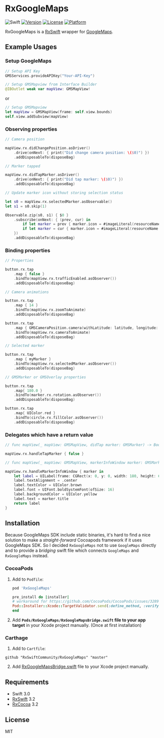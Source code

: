 # RxGoogleMaps
![Swift](https://img.shields.io/badge/Swift-3.0-orange.svg)
[![Version](https://img.shields.io/cocoapods/v/RxGoogleMaps.svg?style=flat)](http://cocoapods.org/pods/RxGoogleMaps)
[![License](https://img.shields.io/cocoapods/l/RxGoogleMaps.svg?style=flat)](http://cocoapods.org/pods/RxGoogleMaps)
[![Platform](https://img.shields.io/cocoapods/p/RxGoogleMaps.svg?style=flat)](http://cocoapods.org/pods/RxGoogleMaps)


RxGoogleMaps is a [RxSwift](https://github.com/ReactiveX/RxSwift) wrapper for [GoogleMaps](https://developers.google.com/maps/documentation/ios-sdk/).

## Example Usages

### Setup GoogleMaps
```swift
// Setup API Key
GMSServices.provideAPIKey("Your-API-Key")
```


```swift
// Setup GMSMapview from Interface Builder
@IBOutlet weak var mapView: GMSMapView!
```
or
```swift
// Setup GMSMapview
let mapView = GMSMapView(frame: self.view.bounds)
self.view.addSubview(mapView)
```

### Observing properties
```swift
// Camera position

mapView.rx.didChangePosition.asDriver()
    .drive(onNext: { print("Did change camera position: \($0)") })
    .addDisposableTo(disposeBag)

// Marker tapped

mapView.rx.didTapMarker.asDriver()
    .drive(onNext: { print("Did tap marker: \($0)") })
    .addDisposableTo(disposeBag)

// Update marker icon without storing selection status

let s0 = mapView.rx.selectedMarker.asObservable()
let s1 = s0.skip(1)

Observable.zip(s0, s1) { $0 }
    .subscribe(onNext: { (prev, cur) in
        if let marker = prev { marker.icon = #imageLiteral(resourceName: "marker_normal") }
        if let marker = cur { marker.icon = #imageLiteral(resourceName: "marker_selected") }
    })
    .addDisposableTo(disposeBag)

```

### Binding properties
```Swift
// Properties

button.rx.tap
    .map { false }
    .bindTo(mapView.rx.trafficEnabled.asObserver())
    .addDisposableTo(disposeBag)

// Camera animations

button.rx.tap
    .map { 14 }
    .bindTo(mapView.rx.zoomToAnimate)
    .addDisposableTo(disposeBag)

button.rx.tap
    .map { GMSCameraPosition.camera(withLatitude: latitude, longitude: longitude, zoom: 8, bearing: 10, viewingAngle: 30) }
    .bindTo(mapView.rx.cameraToAnimate)
    .addDisposableTo(disposeBag)

// Selected marker

button.rx.tap
    .map { myMarker }
    .bindTo(mapView.rx.selectedMarker.asObserver())
    .addDisposableTo(disposeBag)

// GMSMarker or GMSOverlay properties

button.rx.tap
    .map{ 180.0 }
    .bindTo(marker.rx.rotation.asObserver())
    .addDisposableTo(disposeBag)

button.rx.tap
    .map{ UIColor.red }
    .bindTo(circle.rx.fillColor.asObserver())
    .addDisposableTo(disposeBag)

```

### Delegates which have a return value
```Swift
// func mapView(_ mapView: GMSMapView, didTap marker: GMSMarker) -> Bool

mapView.rx.handleTapMarker { false }

// func mapView(_ mapView: GMSMapView, markerInfoWindow marker: GMSMarker) -> UIView?

mapView.rx.handleMarkerInfoWindow { marker in
    let label = UILabel(frame: CGRect(x: 0, y: 0, width: 180, height: 60))
    label.textAlignment = .center
    label.textColor = UIColor.brown
    label.font = UIFont.boldSystemFont(ofSize: 16)
    label.backgroundColor = UIColor.yellow
    label.text = marker.title
    return label
}

```

## Installation

Because GoogleMaps SDK include static binaries, it's hard to find a nice solution to make a *straight-forward* Cocoapods framework if it uses GoogleMaps SDK. So I decided ``RxGoogleMaps`` not to use ``GoogleMaps`` directly and to provide a *bridging* swift file which connects ``GoogleMaps`` and ``RxGoogleMaps`` instead.

### CocoaPods

1. Add to `Podfile`:

    ```ruby
    pod 'RxGoogleMaps'
    
    pre_install do |installer|
    # workaround for https://github.com/CocoaPods/CocoaPods/issues/3289
    Pod::Installer::Xcode::TargetValidator.send(:define_method, :verify_no_static_framework_transitive_dependencies) {}
    end
    ```

2. Add **``Pods/RxGoogleMaps/RxGoogleMapsBridge.swift`` file to your app target** in your Xcode project manually. (Once at first installation)

### Carthage

1. Add to `Cartfile`:

```
github "RxSwiftCommunity/RxGoogleMaps" "master"
```

2. Add [RxGoogleMapsBridge.swift](RxGoogleMapsBridge.swift) file to your Xcode project manually.

## Requirements

- Swift 3.0
- [RxSwift](https://github.com/ReactiveX/RxSwift) 3.2
- [RxCocoa](https://github.com/ReactiveX/RxSwift) 3.2

## License

MIT
